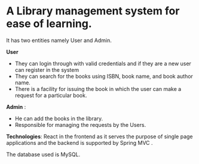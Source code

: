 # A Library management system for ease of learning.
It has two entities namely User and Admin.


<b>User</b>
<ul>
  <li>They can login through with valid credentials and if they are a new user can register in the system </li>
  <li>They can search for the books using ISBN, book name, and book author name.</li>
  <li>There is a facility for issuing the book in which the user can make a request for a particular book.</li>
</ul>

<b>Admin</b> :
<ul>
  <li>He can add the books in the library.</li>
  <li>Responsible for managing the requests by the Users.</li>
</ul>

<b>Technologies</b>:
React in the frontend as it serves the purpose of single page applications and the backend is supported by Spring MVC .


The database used is MySQL.
